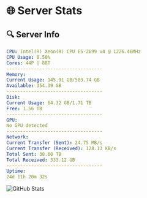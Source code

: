 # 🌐 Server Stats
## 🔍 Server Info
```yaml
CPU: Intel(R) Xeon(R) CPU E5-2699 v4 @ 1226.46MHz
CPU Usage: 0.50%
Cores: 44P | 88T
-----------------------------------
Memory:
Current Usage: 145.91 GB/503.74 GB
Available: 354.39 GB
-----------------------------------
Disk:
Current Usage: 64.32 GB/1.71 TB
Free: 1.56 TB
-----------------------------------
GPU:
No GPU detected
-----------------------------------
Network:
Current Transfer (Sent): 24.75 MB/s
Current Transfer (Received): 128.13 KB/s
Total Sent: 38.60 TB
Total Received: 333.12 GB
-----------------------------------
Uptime:
24d 11h 20m 32s
```
![GitHub Stats](https://img.shields.io/badge/Updated-2025-04-01_08:43:21-blue)